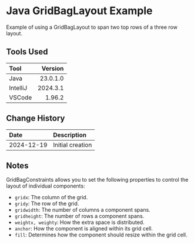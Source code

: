 # Java GridBagLayout Example
Example of using a GridBagLayout to span two top rows of a three row layout.
## Tools Used

| Tool     |  Version |
|:---------|---------:|
| Java     | 23.0.1.0 |
| IntelliJ | 2024.3.1 |
| VSCode   |   1.96.2 |

## Change History

| Date       | Description      |
|:-----------|:-----------------|
| 2024-12-19 | Initial creation |

## Notes
GridBagConstraints allows you to set the following properties to control the layout of individual components:
* `gridx`: The column of the grid.
* `gridy`: The row of the grid.
* `gridwidth`: The number of columns a component spans.
* `gridheight`: The number of rows a component spans.
* `weightx, weighty`: How the extra space is distributed.
* `anchor`: How the component is aligned within its grid cell.
* `fill`: Determines how the component should resize within the grid cell.

